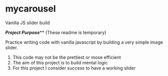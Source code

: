 # mycarousel
Vanilla JS slider build

***Project Purpose*****
(These readme is temporary)

Practice writing code with vanilla javascript by building a very simple image slider.
  1. This code may not be the prettiest or mose efficient
  2. The aim of this project is to build mental logic
  3. For this project I consider success to have a working slider
